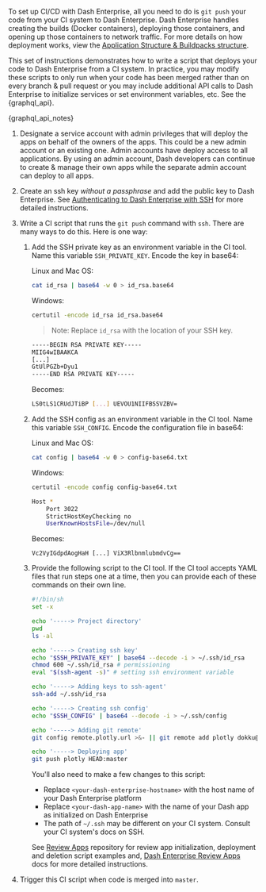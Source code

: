 To set up CI/CD with Dash Enterprise, all you need to do is `git push` your code from your CI system to Dash Enterprise. Dash Enterprise handles creating the builds (Docker containers), deploying those containers, and opening up those containers to network traffic. For more details on how deployment works, view the [Application Structure & Buildpacks structure](/dash-enterprise/application-structure).

This set of instructions demonstrates how to write a script that deploys your code to Dash Enterprise from a CI system. In practice, you may modify these scripts to only run when your code has been merged rather than on every branch & pull request or you may include additional API calls to Dash Enterprise to initialize services or set environment variables, etc. See the {graphql_api}.

{graphql_api_notes}


1. Designate a service account with admin privileges that will deploy the apps on behalf of the owners of the apps. This could be a new admin account or an existing one. Admin accounts have deploy access to all applications. By using an admin account, Dash developers can continue to create & manage their own apps while the separate admin account can deploy to all apps.
2. Create an ssh key *without a passphrase* and add the public key to Dash Enterprise. See [Authenticating to Dash Enterprise with SSH](/dash-enterprise/ssh) for more detailed instructions.
3. Write a CI script that runs the `git push` command with `ssh`. There are many ways to do this. Here is one way:
   1. Add the SSH private key as an environment variable in the CI tool. Name this variable `SSH_PRIVATE_KEY`. Encode the key in base64:

      Linux and Mac OS:

      ```bash
      cat id_rsa | base64 -w 0 > id_rsa.base64
      ```
      
      Windows:
      
      ```bash
      certutil -encode id_rsa id_rsa.base64
      ```
      
      >Note: Replace `id_rsa` with the location of your SSH key.
      
      ```bash
      -----BEGIN RSA PRIVATE KEY-----
      MIIG4wIBAAKCA
      [...]
      GtUlPGZb+Dyu1
      -----END RSA PRIVATE KEY-----
      ```
      
      Becomes:
      
      ```bash
      LS0tLS1CRUdJTiBP [...] UEVOU1NIIFBSSVZBV=
      ```
      
   2. Add the SSH config as an environment variable in the CI tool. Name this variable `SSH_CONFIG`. Encode the configuration file in base64:
      
      Linux and Mac OS:
      
      ```bash
      cat config | base64 -w 0 > config-base64.txt
      ```
      
      Windows:
      
      ```bash
      certutil -encode config config-base64.txt
      ```
      
      ```bash
      Host *
          Port 3022
          StrictHostKeyChecking no
          UserKnownHostsFile=/dev/null
      ```
      
      Becomes:
      
      ```
      Vc2VyIGdpdAogHaH [...] ViX3RlbnmlubmdvCg==
      ```
      
   3. Provide the following script to the CI tool. If the CI tool accepts YAML files that 
      run steps one at a time, then you can provide each of these commands on their own line.
      
      ```bash
      #!/bin/sh
      set -x
      
      echo '-----> Project directory'
      pwd
      ls -al
      
      echo '-----> Creating ssh key'
      echo "$SSH_PRIVATE_KEY" | base64 --decode -i > ~/.ssh/id_rsa
      chmod 600 ~/.ssh/id_rsa # permissioning
      eval "$(ssh-agent -s)" # setting ssh environment variable
      
      echo '-----> Adding keys to ssh-agent'
      ssh-add ~/.ssh/id_rsa
      
      echo '-----> Creating ssh config'
      echo "$SSH_CONFIG" | base64 --decode -i > ~/.ssh/config
      
      echo '-----> Adding git remote'
      git config remote.plotly.url >&- || git remote add plotly dokku@<your-dash-enterprise-hostname>:<your-dash-app-name>
      
      echo '-----> Deploying app'
      git push plotly HEAD:master
      ```
      
      You'll also need to make a few changes to this script:
      
      - Replace `<your-dash-enterprise-hostname>` with the host name of your Dash Enterprise platform
      - Replace `<your-dash-app-name>` with the name of your Dash app as initialized on Dash Enterprise
      - The path of `~/.ssh` may be different on your CI system. Consult your CI system's docs on SSH.
      
      See [Review Apps](https://github.com/plotly/dash-enterprise-review-apps) repository for review app initialization, deployment and deletion script examples and, [Dash Enterprise Review Apps](/dash-enterprise/review-apps) docs for more detailed instructions.
   
4. Trigger this CI script when code is merged into `master`.
